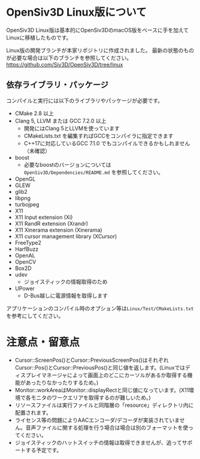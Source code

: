 # OpenSiv3D Linux版について
OpenSiv3D Linux版は基本的にOpenSiv3DのmacOS版をベースに手を加えてLinuxに移植したものです。

Linux版の開発ブランチが本家リポジトリに作成されました。
最新の状態のものが必要な場合は以下のブランチを参照してください。
<https://github.com/Siv3D/OpenSiv3D/tree/linux>


## 依存ライブラリ・パッケージ
コンパイルと実行には以下のライブラリやパッケージが必要です。
- CMake 2.8 以上
- Clang 5, LLVM または GCC 7.2.0 以上
  - 開発にはClang 5とLLVMを使っています
  - CMakeLists.txt を編集すればGCCをコンパイラに指定できます
  - C++17に対応しているGCC 7.1.0 でもコンパイルできるかもしれません（未確認）
- boost
  - 必要なboostのバージョンについては `OpenSiv3D/Dependencies/README.md` を参照してください。
- OpenGL
- GLEW
- glib2
- libpng
- turbojpeg
- X11
- X11 Input extension (Xi)
- X11 RandR extension (Xrandr)
- X11 Xinerama extension (Xinerama)
- X11 cursor management library (XCursor)
- FreeType2
- HarfBuzz
- OpenAL
- OpenCV
- Box2D
- udev
  - ジョイスティックの情報取得のため
- UPower
  - D-Bus越しに電源情報を取得します

アプリケーションのコンパイル時のオプション等は`Linux/Test/CMakeLists.txt`を参考にしてください。

# 注意点・留意点
- Cursor::ScreenPos()とCursor::PreviousScreenPos()はそれぞれCursor::Pos()とCursor::PreviousPos()と同じ値を返します。(Linuxではディスプレイマネージャによって画面上のどこにカーソルがあるか取得する機能があったりなかったりするため。)
- Monitor::workAreaはMonitor::displayRectと同じ値になっています。(X11環境で各モニタのワークエリアを取得するのが難しいため。)
- リソースファイルは実行ファイルと同階層の「resource」ディレクトリ内に配置されます。
- ライセンス等の問題によりAACエンコーダ/デコーダが実装されていません。音声ファイルに関する処理を行う場合は場合は別のフォーマットを使ってください。
- ジョイスティックのハットスイッチの情報は取得できませんが、追ってサポートする予定です。
